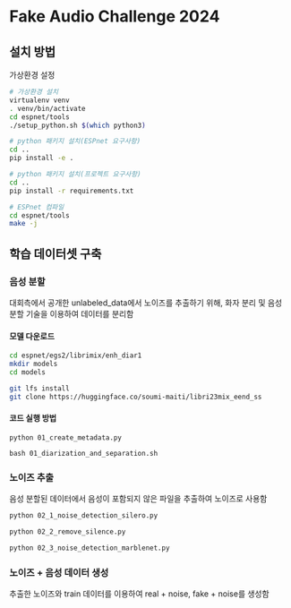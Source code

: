 # Fake Audio Challenge 2024

## 설치 방법

가상환경 설정

```bash
# 가상환경 설치
virtualenv venv
. venv/bin/activate
cd espnet/tools
./setup_python.sh $(which python3)

# python 패키지 설치(ESPnet 요구사항)
cd ..
pip install -e .

# python 패키지 설치(프로젝트 요구사항)
cd ..
pip install -r requirements.txt 

# ESPnet 컴파일
cd espnet/tools
make -j
```



## 학습 데이터셋 구축

### 음성 분할

대회측에서 공개한 unlabeled_data에서 노이즈를 추출하기 위해, 화자 분리 및 음성 분할 기술을 이용하여 데이터를 분리함

#### 모델 다운로드

```bash
cd espnet/egs2/librimix/enh_diar1
mkdir models
cd models

git lfs install
git clone https://huggingface.co/soumi-maiti/libri23mix_eend_ss
```

#### 코드 실행 방법

```
python 01_create_metadata.py
```

```
bash 01_diarization_and_separation.sh
```



### 노이즈 추출

음성 분할된 데이터에서 음성이 포함되지 않은 파일을 추출하여 노이즈로 사용함

```bash
python 02_1_noise_detection_silero.py
```

```bash
python 02_2_remove_silence.py
```

```bash
python 02_3_noise_detection_marblenet.py
```



### 노이즈 + 음성 데이터 생성

추출한 노이즈와  train 데이터를 이용하여 real + noise, fake + noise를 생성함


